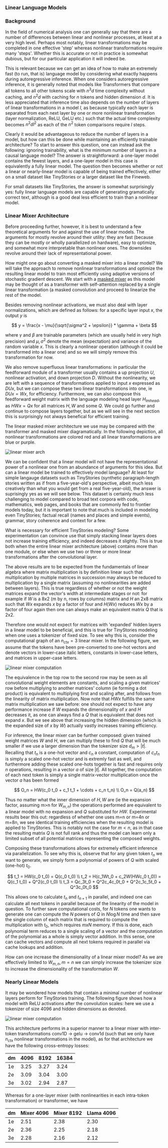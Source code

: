 ### Linear Language Models

### Background

In the field of numerical analysis one can generally say that there are a number of differences between linear and nonlinear processes, at least at a very high level. Perhaps most notably, linear transformations may be completed in one effective 'step' whereas nonlinear transformations require many 'steps'. Whether this is accurate or not in practice is somewhat dubious, but for our particular application it will indeed be.

This is relevant because we can get an idea of how to make an extremely fast (to run, that is) language model by considering what exactly happens during autoregressive inference. When one considers autoregressive inference, it is generally noted that models like Transformers that compare all tokens to all other tokens scale with $n^3d$ time complexity without caching, and $n^2d$ with caching for $n$ tokens and hidden dimension $d$. It is less appreciated that inference time also depends on the number of layers of linear transformations in a model $l$, as because typically each layer is separated from each next layer by one or more nonlinear transformation (layer normalization, ReLU, GeLU etc.) such that the actual time complexity becomes $n^2dl^2$ as each of the $n^2$ token comparisons require $l$ steps. 

Clearly it would be advantageous to reduce the number of layers in a model, but how can this be done while maintaining an efficiently trainable architecture? To start to answer this question, one can instead ask the following: ignoring trainability, what is the minimum number of layers in a causal language model? The answer is straightforward: a one-layer model contains the fewest layers, and a one-layer model in this case is equivalently a fully linear model. The question then becomes whether or not a linear or nearly-linear model is capable of being trained effectively, either on a small dataset like TinyStories or a larger dataset like the Fineweb.

For small datasets like TinyStories, the answer is somewhat surprisingly yes: fully linear language models are capable of generating gramatically correct text, although is a good deal less efficient to train than a nonlinear model.

### Linear Mixer Architecture

Before proceeding further, however, it is best to understand a few theoretical arguments for and against the use of linear models. The arguments for mostly revolve around their utility: they are fast (because they can be mostly or wholly parallelized on hardware), easy to optimize, and somewhat more interpretable than nonlinear ones. The downsides revolve around their lack of representational power.

How might one go about converting a masked mixer into a linear model? We will take the approach to remove nonlinear transformations and optimize the resulting linear model to train most efficiently using adaptive versions of stochastic gradient descent. We start with a [masked mixer](https://blbadger.github.io/smaller-lms.html) as this model may be thought of as a transformer with self-attention replaced by a single linear transformation (a masked convolution and proceed to linearize the rest of the model.

Besides removing nonlinear activations, we must also deal with layer normalizations, which are defined as follows: for a specific layer input $x$, the output $y$ is

$$
y = \frac{x - \mu}{\sqrt{\sigma^2 + \epsilon}} * \gamma + \beta
$$

where $\gamma$ and $\beta$ are trainable parameters (which are usually held in very high precision) and $\mu, \sigma^2$ denote the mean (expectation) and variance of the random variable $x$. This is clearly a nonlinear operation (although it could be transformed into a linear one) and so we will simply remove this transformation for now.

We also remove superfluous linear transformations: in particular the feedforward module of a transformer usually contains a up projection $U$, nonlinear activation, and down projection $D$. Without the nonlinearity, we are left with a sequence of transformations applied to input $x$ expressed as $DUx$, but we can compose these two linear transformations into one, ie $DUx=Wx$, for efficiency. Furthermore, we can also compose this feedforward weight matrix with the language modeling head layer $H_{lm head}$, as $HWx = Qx$ for all matrices $H, W$ and some $Q$. We could go further and continue to compose layers together, but as we will see in the next section this is surprisingly not always benefical for efficient training.

The linear masked mixer architecture we use may be compared with the transformer and masked mixer diagramatically. In the following depiction, all nonlinear transformations are colored red and all linear transformations are blue or purple.

![linear mixer arch](/deep-learning/linear_mixer_architecture.png)

We can be confident that a linear model will not have the representational power of a nonlinear one from an abundance of arguments for this idea. But can a linear model be trained to effectively model language? At least for simple langauge datasets such as TinyStories (synthetic paragraph-length stories written as if from a five-year-old's perspective, albeit much less creatively than what you would get from a real five-year-old), the answer is suprisingly yes as we will see below. This dataset is certainly much less challenging to model compared to broad text corpora with code, mathematics, web pages, and books that are commonly fed to frontier models today, but it is important to note that much is included in modeling even TinyStories; factual recall (names and places and simple events), grammar, story coherence and context for a few.

What is necessary for efficient TinyStories modeling? Some experimentation can convince use that simply stacking linear layers does not increase training efficiency, and indeed decreases it slightly. This is true both when the entire linear mixer architecture (above) contains more than one module, or else when we use two or three or more linear transformations after the convolutional layer. 

The above results are to be expected from the fundamentals of linear algebra where matrix multiplication is by definition linear such that multiplication by multiple matrices in succession may always be reduced to multiplication by a single matrix (assuming no nonlinearities are added between layers). This is true regardless of whether or not the weight matrices expand the vector's width at intermediate stages or not: for example if $W$ is a 8x2 (m by n, rows by columns) matrix and $H$ an 2x8 matrix such that $Wx$ expands $x$ by a factor of four and $H(Wx)$ reduces $Wx$ by a factor of four again then one can always make an equivalent matrix $Q$ that is 2x2. 

Therefore one would not expect for matrices with 'expanded' hidden layers in a linear model to be beneficial, and this is true for TinyStories modeling when one uses a tokenizer of fixed size. To see why this is, consider the computational graph of an $n_{ctx}=3$ linear mixer. In the following figure, we assume that the tokens have been pre-converted to one-hot vectors and denote vectors in lower-case italic letters, constants in lower-case letters, and matrices in upper-case letters.

![linear mixer computation](/deep-learning/linear_mixer_computation.png)

The equivalence in the top row to the second row may be seen as all convolutional weight elements are constants, and scaling a given matrices' row before multiplying to another matrices' column (ie forming a dot product) is equivalent to multiplying first and scaling after, and follows from the linearity of matrix multiplication. Now note that $HWx$ fulfills the same matrix multiplication we saw before: one should not expect to have any performance increase if $W$ expands the dimensionality of $x$ and $H$ decreases it, as one can always find a $Q$ that is equivalent that does not expand $x$. But we see above that increasing the hidden dimension (which is the expanded size of $x$ by $W$) actually vastly increases training efficiency.

For inference, the linear mixer can be further composed: given trained weight matrices $W$ and $H$, we can multiply these to find $Q$ that will be much smaller if we use a larger dimension than the tokenizer size $d_m > \lvert t\rvert$. Recalling that $t_n$ is a one-hot vector and $c_n$ a constant, computation of $c_n t_n$ is simply a scaled one-hot vector and is extremly fast as well, and furthermore adding these scaled one-hots together is fast and requires only $n$ operations, resulting in a vector $a$ of size $\lvert t \rvert$. All together, the computation of each next token is simply a single matrix-vector multiplication once the vector $a$ has been formed

$$
O_n = HW(c_0 t_0 + c_1 t_1 + \cdots + c_n t_n) \\
O_n = Q(a_n)
$$

Thus no matter what the inner dimension of $H, W$ are (ie the expansion factor, assuming m>n for $W_{m,n}$) the operations performed are equivalent to a linear model with no expansion and $Q$ substituted for $HW$. Experimental results bear this out: regardless of whether one uses m=n or m=4n or m=8n, we see identical training efficiencies when the resulting model is applied to TinyStories. This is notably not the case for $m<n$, as in that case the resulting matrix $Q$ is not full rank and thus the model can learn only a limited subset of all potential matrices representing the composed weights.

Composing these transformations allows for extremely efficient inference via parallelization. To see why this is, observe that for any given token $t_n$ we want to generate, we simply form a polynomial of powers of $Q$ with scaled (one-hot) $t_0$. 

$$
t_1 = HW(c_0 t_0) = Q(c_0 t_0) \\
t_2 = H(c_1Wt_0 + c_2W(HWc_0 t_0)) = Q(c_1 t_0) + Q^2(c_0 t_0) \\
t_3 = Qc_3t_0 + Q^2c_4c_0t_0 + Q^2c_1c_5t_0 + Q^3c_0t_0
$$

This allows one to calculate $t_n$ and $t_{n+1}$ in parallel, and indeed one can calculate all next tokens in parallel because of the linearity of the model in question. To further save computational costs, for $N$ tokens one wants to generate one can compute the $N$ powers of $Q$ in $N \log N$ time and then save the single column of each matrix that is required to compute the multiplication with $t_0$, which requires $mxN$ memory. If this is done, each polynomial term reduces to a single scaling of a vector and the computation of the polynomial as a whole is simply vector addition. In this sense, one can cache vectors and compute all next tokens required in parallel via cache lookups and addition.

How can one increase the dimensionality of a linear mixer model? As we are effectively limited to $W_{m, n}, m=n$ we can simply increase the tokenizer size to increase the dimensionality of the transformation $W$. 

### Nearly Linear Models

It may be wondered how models that contain a minimal number of nonlinear layers perform for TinyStories training. The following figure shows how a model with ReLU activations after the convolution scales: here we use a tokenizer of size 4096 and hidden dimensions as denoted.

![linear mixer computation](/deep-learning/linear_mixer_figure.png)

This architecture performs in a superior manner to a linear mixer with inter-token transformations conv1D -> gelu -> conv1d (such that we only have $n_{ctx}$ nonlinear transformations in the model), as for that architecture we have the following cross-entropy losses:

| dm  | 4096  | 8192  | 16384  |
|---|---|---|---|
| 1e  | 3.25  | 3.27  | 3.24  |
|  2e |  3.09 | 3.04  | 3.00  |
|  3e | 3.02  | 2.94  | 2.87  |

Whereas for a one-layer mixer (with nonlinearities in each intra-token transformation) or transformer, we have

| dm  | Mixer 4096  | Mixer 8192  | Llama 4096 |
|---|---|---|---|
|  1e  | 2.51  | 2.38 |  2.30 |
|  2e |  2.36 | 2.25  |  2.18 |
|  3e | 2.28  | 2.16  |  2.12 |




